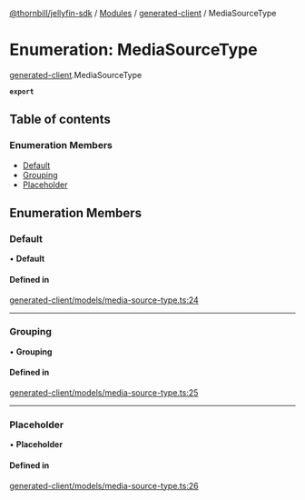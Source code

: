 [@thornbill/jellyfin-sdk](../README.md) / [Modules](../modules.md) / [generated-client](../modules/generated_client.md) / MediaSourceType

# Enumeration: MediaSourceType

[generated-client](../modules/generated_client.md).MediaSourceType

**`export`**

## Table of contents

### Enumeration Members

- [Default](generated_client.MediaSourceType.md#default)
- [Grouping](generated_client.MediaSourceType.md#grouping)
- [Placeholder](generated_client.MediaSourceType.md#placeholder)

## Enumeration Members

### Default

• **Default**

#### Defined in

[generated-client/models/media-source-type.ts:24](https://github.com/thornbill/jellyfin-sdk-typescript/blob/03092f3/src/generated-client/models/media-source-type.ts#L24)

___

### Grouping

• **Grouping**

#### Defined in

[generated-client/models/media-source-type.ts:25](https://github.com/thornbill/jellyfin-sdk-typescript/blob/03092f3/src/generated-client/models/media-source-type.ts#L25)

___

### Placeholder

• **Placeholder**

#### Defined in

[generated-client/models/media-source-type.ts:26](https://github.com/thornbill/jellyfin-sdk-typescript/blob/03092f3/src/generated-client/models/media-source-type.ts#L26)
